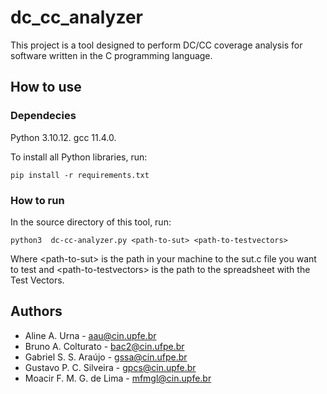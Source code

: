 # dc_cc_analyzer

This project is a tool designed to perform DC/CC coverage analysis for software written in the C programming language.

## How to use

### Dependecies

Python 3.10.12. gcc 11.4.0.

To install all Python libraries, run:

```
pip install -r requirements.txt
```

### How to run

In the source directory of this tool, run:

```
python3  dc-cc-analyzer.py <path-to-sut> <path-to-testvectors>
```

Where \<path-to-sut> is the path in your machine to the sut.c file you want to test and \<path-to-testvectors> is the path to the spreadsheet with the Test Vectors.

## Authors

* Aline A. Urna - aau@cin.upfe.br
* Bruno A. Colturato - bac2@cin.ufpe.br
* Gabriel S. S. Araújo - gssa@cin.ufpe.br
* Gustavo P. C. Silveira - gpcs@cin.upfe.br
* Moacir F. M. G. de Lima - mfmgl@cin.upfe.br 
